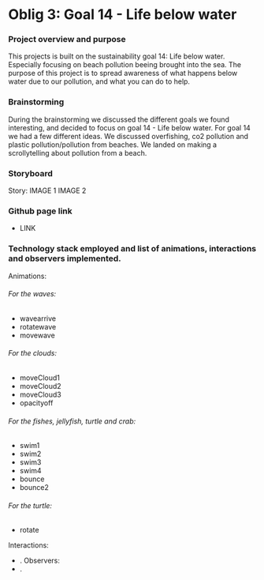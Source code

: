 # Oblig 3: Goal 14 - Life below water
### Project overview and purpose
This projects is built on the sustainability goal 14: Life below water. Especially focusing on beach pollution beeing brought into the sea.
The purpose of this project is to spread awareness of what happens below water due to our pollution, and what you can do to help. 

### Brainstorming
During the brainstorming we discussed the different goals we found interesting, and decided to focus on goal 14 - Life below water.
For goal 14 we had a few different ideas. We discussed overfishing, co2 pollution and plastic pollution/pollution from beaches. We landed on making a scrollytelling about pollution from a beach.

### Storyboard
Story:
IMAGE 1
IMAGE 2

### Github page link
- LINK

### Technology stack employed and list of animations, interactions and observers implemented.
Animations:
###### For the waves:
- wavearrive 
- rotatewave
- movewave
###### For the clouds:
- moveCloud1
- moveCloud2
- moveCloud3
- opacityoff
###### For the fishes, jellyfish, turtle and crab:
- swim1
- swim2
- swim3
- swim4
- bounce
- bounce2
###### For the turtle:
- rotate

Interactions: 
- .
Observers:
- .

